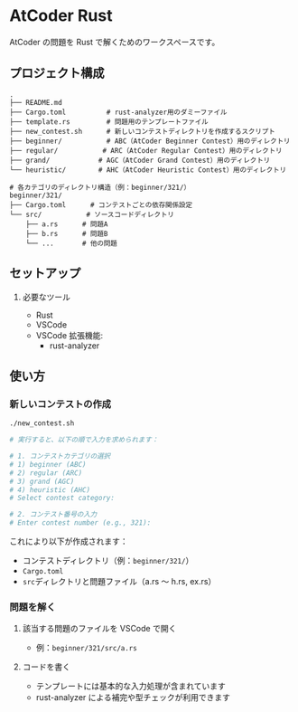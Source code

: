 # AtCoder Rust

AtCoder の問題を Rust で解くためのワークスペースです。

## プロジェクト構成

```
.
├── README.md
├── Cargo.toml          # rust-analyzer用のダミーファイル
├── template.rs         # 問題用のテンプレートファイル
├── new_contest.sh      # 新しいコンテストディレクトリを作成するスクリプト
├── beginner/           # ABC（AtCoder Beginner Contest）用のディレクトリ
├── regular/           # ARC（AtCoder Regular Contest）用のディレクトリ
├── grand/            # AGC（AtCoder Grand Contest）用のディレクトリ
└── heuristic/        # AHC（AtCoder Heuristic Contest）用のディレクトリ

# 各カテゴリのディレクトリ構造（例：beginner/321/）
beginner/321/
├── Cargo.toml      # コンテストごとの依存関係設定
└── src/           # ソースコードディレクトリ
    ├── a.rs      # 問題A
    ├── b.rs      # 問題B
    └── ...       # 他の問題
```

## セットアップ

1. 必要なツール

   - Rust
   - VSCode
   - VSCode 拡張機能:
     - rust-analyzer

## 使い方

### 新しいコンテストの作成

```bash
./new_contest.sh

# 実行すると、以下の順で入力を求められます：

# 1. コンテストカテゴリの選択
# 1) beginner (ABC)
# 2) regular (ARC)
# 3) grand (AGC)
# 4) heuristic (AHC)
# Select contest category:

# 2. コンテスト番号の入力
# Enter contest number (e.g., 321):
```

これにより以下が作成されます：

- コンテストディレクトリ（例：`beginner/321/`）
- `Cargo.toml`
- `src`ディレクトリと問題ファイル（a.rs ～ h.rs, ex.rs）

### 問題を解く

1. 該当する問題のファイルを VSCode で開く

   - 例：`beginner/321/src/a.rs`

2. コードを書く

   - テンプレートには基本的な入力処理が含まれています
   - rust-analyzer による補完や型チェックが利用できます
